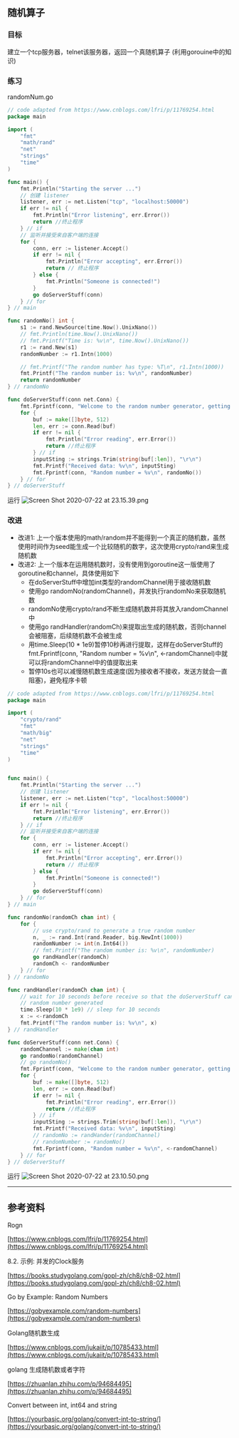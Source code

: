 ## 随机算子
### 目标
建立一个tcp服务器，telnet该服务器，返回一个真随机算子 (利用gorouine中的知识)
### 练习
randomNum.go
```go
// code adapted from https://www.cnblogs.com/lfri/p/11769254.html
package main

import (
	"fmt"
	"math/rand"
	"net"
	"strings"
	"time"
)

func main() {
	fmt.Println("Starting the server ...")
	// 创建 listener
	listener, err := net.Listen("tcp", "localhost:50000")
	if err != nil {
		fmt.Println("Error listening", err.Error())
		return //终止程序
	} // if
	// 监听并接受来自客户端的连接
	for {
		conn, err := listener.Accept()
		if err != nil {
			fmt.Println("Error accepting", err.Error())
			return // 终止程序
		} else {
			fmt.Println("Someone is connected!")
		}
		go doServerStuff(conn)
	} // for
} // main

func randomNo() int {
	s1 := rand.NewSource(time.Now().UnixNano())
	// fmt.Println(time.Now().UnixNano())
	// fmt.Printf("Time is: %v\n", time.Now().UnixNano())
	r1 := rand.New(s1)
	randomNumber := r1.Intn(1000)

	// fmt.Printf("The random number has type: %T\n", r1.Intn(1000))
	fmt.Printf("The random number is: %v\n", randomNumber)
	return randomNumber
} // randomNo

func doServerStuff(conn net.Conn) {
	fmt.Fprintf(conn, "Welcome to the random number generator, getting an int number within 1000!\n")
	for {
		buf := make([]byte, 512)
		len, err := conn.Read(buf)
		if err != nil {
			fmt.Println("Error reading", err.Error())
			return //终止程序
		} // if
		inputSting := strings.Trim(string(buf[:len]), "\r\n")
		fmt.Printf("Received data: %v\n", inputSting)
		fmt.Fprintf(conn, "Random number = %v\n", randomNo())
	} // for
} // doServerStuff
```
运行
![Screen Shot 2020-07-22 at 23.15.39.png](https://cdn.nlark.com/yuque/0/2020/png/1609946/1595431947223-7ca54ec9-28ca-4efa-85f8-55dff49d51c1.png#align=left&display=inline&height=900&margin=%5Bobject%20Object%5D&name=Screen%20Shot%202020-07-22%20at%2023.15.39.png&originHeight=900&originWidth=1440&size=134393&status=done&style=none&width=1440)
### 改进

- 改进1: 上一个版本使用的math/random并不能得到一个真正的随机数，虽然使用时间作为seed能生成一个比较随机的数字，这次使用crypto/rand来生成随机数
- 改进2: 上一个版本在运用随机数时，没有使用到goroutine这一版使用了goroutine和channel，具体使用如下
   - 在doServerStuff中增加int类型的randomChannel用于接收随机数
   - 使用go randomNo(randomChannel)，并发执行randomNo来获取随机数
   - randomNo使用crypto/rand不断生成随机数并将其放入randomChannel中
   - 使用go randHandler(randomCh)来提取出生成的随机数，否则channel会被阻塞，后续随机数不会被生成
   - 用time.Sleep(10 * 1e9)暂停10秒再进行提取，这样在doServerStuff的fmt.Fprintf(conn, "Random number = %v\n", <-randomChannel)中就可以将randomChannel中的值提取出来
   - 暂停10s也可以减慢随机数生成速度(因为接收者不接收，发送方就会一直阻塞)，避免程序卡顿
```go
// code adapted from https://www.cnblogs.com/lfri/p/11769254.html
package main

import (
	"crypto/rand"
	"fmt"
	"math/big"
	"net"
	"strings"
	"time"
)


func main() {
	fmt.Println("Starting the server ...")
	// 创建 listener
	listener, err := net.Listen("tcp", "localhost:50000")
	if err != nil {
		fmt.Println("Error listening", err.Error())
		return //终止程序
	} // if
	// 监听并接受来自客户端的连接
	for {
		conn, err := listener.Accept()
		if err != nil {
			fmt.Println("Error accepting", err.Error())
			return // 终止程序
		} else {
			fmt.Println("Someone is connected!")
		}
		go doServerStuff(conn)
	} // for
} // main

func randomNo(randomCh chan int) {
	for {
		// use crypto/rand to generate a true random number
		n, _ := rand.Int(rand.Reader, big.NewInt(1000))
		randomNumber := int(n.Int64())
		// fmt.Printf("The random number is: %v\n", randomNumber)
		go randHandler(randomCh)
		randomCh <- randomNumber
	} // for
} // randomNo

func randHandler(randomCh chan int) {
	// wait for 10 seconds before receive so that the doServerStuff can get the
	// random number generated
	time.Sleep(10 * 1e9) // sleep for 10 seconds
	x := <-randomCh
	fmt.Printf("The random number is: %v\n", x)
} // randHandler

func doServerStuff(conn net.Conn) {
	randomChannel := make(chan int)
	go randomNo(randomChannel)
	// go randomNo()
	fmt.Fprintf(conn, "Welcome to the random number generator, getting an int number within 1000!\n")
	for {
		buf := make([]byte, 512)
		len, err := conn.Read(buf)
		if err != nil {
			fmt.Println("Error reading", err.Error())
			return //终止程序
		} // if
		inputSting := strings.Trim(string(buf[:len]), "\r\n")
		fmt.Printf("Received data: %v\n", inputSting)
		// randomNo := randHander(randomChannel)
		// randomNumber := randomNo()
		fmt.Fprintf(conn, "Random number = %v\n", <-randomChannel)
	} // for
} // doServerStuff
```
运行
![Screen Shot 2020-07-22 at 23.10.50.png](https://cdn.nlark.com/yuque/0/2020/png/1609946/1595432569122-5b3945aa-e46a-4e41-86d0-ade0ba037f10.png#align=left&display=inline&height=900&margin=%5Bobject%20Object%5D&name=Screen%20Shot%202020-07-22%20at%2023.10.50.png&originHeight=900&originWidth=1440&size=139775&status=done&style=none&width=1440)

---

## 参考资料
Rogn

[https://www.cnblogs.com/lfri/p/11769254.html](https://www.cnblogs.com/lfri/p/11769254.html)

8.2. 示例: 并发的Clock服务

[https://books.studygolang.com/gopl-zh/ch8/ch8-02.html](https://books.studygolang.com/gopl-zh/ch8/ch8-02.html)

Go by Example: Random Numbers

[https://gobyexample.com/random-numbers](https://gobyexample.com/random-numbers)

Golang随机数生成

[https://www.cnblogs.com/jukaiit/p/10785433.html](https://www.cnblogs.com/jukaiit/p/10785433.html)

golang 生成随机数或者字符

[https://zhuanlan.zhihu.com/p/94684495](https://zhuanlan.zhihu.com/p/94684495)

Convert between int, int64 and string

[https://yourbasic.org/golang/convert-int-to-string/](https://yourbasic.org/golang/convert-int-to-string/)

